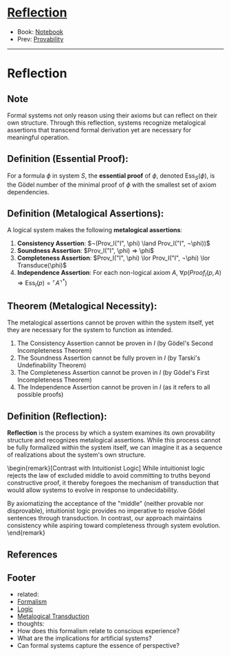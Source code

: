 # [Reflection](https://dna-platform.github.io/inexplicable-phenomena/notebook/formalism/reflection.html)
- Book: [Notebook](../.notebook.md)
- Prev: [Provability](3-provability.md)
---

# Reflection

## Note

Formal systems not only reason using their axioms but can reflect on their own structure. Through this reflection, systems recognize metalogical assertions that transcend formal derivation yet are necessary for meaningful operation.

## **Definition (Essential Proof):**

For a formula $\phi$ in system $S$, the **essential proof** of $\phi$, denoted $\text{Ess}_S(\phi)$, is the Gödel number of the minimal proof of $\phi$ with the smallest set of axiom dependencies.

## **Definition (Metalogical Assertions):**

A logical system makes the following **metalogical assertions**:

 1. **Consistency Assertion**: $¬(Prov_I("I", \phi) \land Prov_I("I", ¬\phi))$
 2. **Soundness Assertion**: $Prov_I("I", \phi) ⇒ \phi$
 3. **Completeness Assertion**: $Prov_I("I", \phi) \lor Prov_I("I", ¬\phi) \lor Transduce(\phi)$
 4. **Independence Assertion**: For each non-logical axiom $A$, $∀ p (Proof_I(p, A) ⇒ \text{Ess}_I(p) = ⌜ A ⌝^*)$

## **Theorem (Metalogical Necessity):**

The metalogical assertions cannot be proven within the system itself, yet they are necessary for the system to function as intended.

 1. The Consistency Assertion cannot be proven in $I$ (by Gödel's Second Incompleteness Theorem)
 2. The Soundness Assertion cannot be fully proven in $I$ (by Tarski's Undefinability Theorem)
 3. The Completeness Assertion cannot be proven in $I$ (by Gödel's First Incompleteness Theorem)
 4. The Independence Assertion cannot be proven in $I$ (as it refers to all possible proofs)

## **Definition (Reflection):**

**Reflection** is the process by which a system examines its own provability structure and recognizes metalogical assertions. While this process cannot be fully formalized within the system itself, we can imagine it as a sequence of realizations about the system's own structure.

\begin{remark}[Contrast with Intuitionist Logic]
While intuitionist logic rejects the law of excluded middle to avoid committing to truths beyond constructive proof, it thereby foregoes the mechanism of transduction that would allow systems to evolve in response to undecidability.

By axiomatizing the acceptance of the "middle" (neither provable nor disprovable), intuitionist logic provides no imperative to resolve Gödel sentences through transduction. In contrast, our approach maintains consistency while aspiring toward completeness through system evolution.
\end{remark}

## References

[^Godel1931]: Gödel, K.: On Formally Undecidable Propositions of Principia Mathematica and Related Systems I [Über formal unentscheidbare Sätze der Principia Mathematica und verwandter Systeme I]. *Monatshefte für Mathematik und Physik* **38**, 173--198 (1931)

[^Tarski1936]: Tarski, A.: The Concept of Truth in Formalized Languages. *Studia Philosophica* **1**, 261--405 (1936)

[^Kleene1952]: Kleene, S.C.: Introduction to Metamathematics. North-Holland, Amsterdam (1952)

## Footer

- related:
- [Formalism](../../dictionary/formal-logic.md)
- [Logic](../../dictionary/logic.md)
- [Metalogical Transduction](../../dictionary/metalogical-transduction.md)
- thoughts:
- How does this formalism relate to conscious experience?
- What are the implications for artificial systems?
- Can formal systems capture the essence of perspective?
